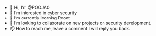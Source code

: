 - 👋 Hi, I’m @POOJA0
- 👀 I’m interested in cyber security
- 🌱 I’m currently learning React
- 💞️ I’m looking to collaborate on new projects on security development.
- 📫 How to reach me,  leave a comment I will reply you back.

<!---
POOJA0/POOJA0 is a ✨ special ✨ repository because its `README.md` (this file) appears on your GitHub profile.
You can click the Preview link to take a look at your changes.
--->

